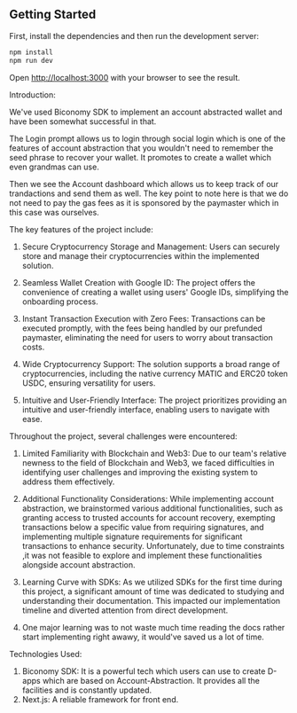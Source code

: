 ## Getting Started

First, install the dependencies and then run the development server:

```bash
npm install
npm run dev
```

Open [http://localhost:3000](http://localhost:3000) with your browser to see the result.

Introduction:

We've used Biconomy SDK to implement an account abstracted wallet and have been somewhat successful in that.

The Login prompt allows us to login through social login which is one of the features of account abstraction that you wouldn't need to remember the seed phrase to recover your wallet. It promotes to create a wallet which even grandmas can use.

Then we see the Account dashboard which allows us to keep track of our trandactions and send them as well. The key point to note here is that we do not need to pay the gas fees as it is sponsored by the paymaster which in this case was ourselves.

The key features of the project include:

1. Secure Cryptocurrency Storage and Management: Users can securely store and manage their cryptocurrencies within the implemented solution.

2. Seamless Wallet Creation with Google ID: The project offers the convenience of creating a wallet using users' Google IDs, simplifying the onboarding process.

3. Instant Transaction Execution with Zero Fees: Transactions can be executed promptly, with the fees being handled by our prefunded paymaster, eliminating the need for users to worry about transaction costs.

4. Wide Cryptocurrency Support: The solution supports a broad range of cryptocurrencies, including the native currency MATIC and ERC20 token USDC, ensuring versatility for users.

5. Intuitive and User-Friendly Interface: The project prioritizes providing an intuitive and user-friendly interface, enabling users to navigate with ease.

Throughout the project, several challenges were encountered:

1. Limited Familiarity with Blockchain and Web3: Due to our team's relative newness to the field of Blockchain and Web3, we faced difficulties in identifying user challenges and improving the existing system to address them effectively.

2. Additional Functionality Considerations: While implementing account abstraction, we brainstormed various additional functionalities, such as granting access to trusted accounts for account recovery, exempting transactions below a specific value from requiring signatures, and implementing multiple signature requirements for significant transactions to enhance security. Unfortunately, due to time constraints ,it was not feasible to explore and implement these functionalities alongside account abstraction.

3. Learning Curve with SDKs: As we utilized SDKs for the first time during this project, a significant amount of time was dedicated to studying and understanding their documentation. This impacted our implementation timeline and diverted attention from direct development.

4. One major learning was to not waste much time reading the docs rather start implementing right awawy, it would've saved us a lot of time.

Technologies Used:

1. Biconomy SDK: It is a powerful tech which users can use to create D-apps which are based on Account-Abstraction. It provides all the facilities and is constantly updated.
2. Next.js: A reliable framework for front end.
